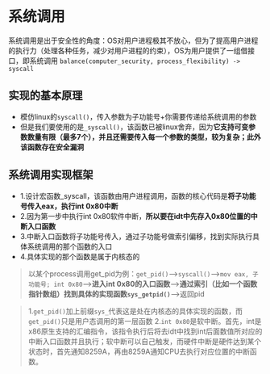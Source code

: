 # 系统调用
系统调用是出于安全性的角度：OS对用户进程极其不放心，但为了提高用户进程的执行力（处理各种任务，减少对用户进程的约束），OS为用户提供了一组借接口，即系统调用
`balance(computer_security, process_flexibility) -> syscall`

## 实现的基本原理
- 模仿linux的`syscall()`，传入参数为子功能号+你需要传递给系统调用的参数
- 但是我们要使用的是`_syscall()`，该函数已被linux舍弃，因为**它支持可变参数数量有限（最多7个），并且还需要传入每一个参数的类型，较为复杂；此外该函数存在安全漏洞**

## 系统调用实现框架
- 1.设计宏函数_syscall，该函数由用户进程调用，函数的核心代码是**将子功能号传入eax，执行int 0x80中断**
- 2.因为第一步中执行int 0x80软件中断，**所以要在idt中先存入0x80位置的中断入口函数**
- 3.中断入口函数将子功能号传入，通过子功能号做索引偏移，找到实际执行具体系统调用的那个函数的入口
- 4.具体实现的那个函数是属于内核态的
>以某个process调用get_pid为例：`get_pid()`-->`syscall()`-->`mov eax, 子功能号; int 0x80`-->**进入int 0x80的入口函数**-->**通过索引（比如一个函数指针数组）找到具体的实现函数`sys_getpid()`**-->返回pid

>1.`get_pid()`加上前缀`sys_`代表这是处在内核态的具体实现的函数，而`get_pid()`只是用户态调用的第一层函数
>2.`int 0x80`是软中断。首先，int是x86原生支持的汇编指令，该指令执行后将去idt中找到int后面数值所对应的中断入口函数并且执行；软中断可以自己触发，而硬件中断是硬件达到某个状态时，首先通知8259A，再由8259A通知CPU去执行对应位置的中断函数。
